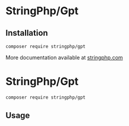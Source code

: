 # StringPhp/Gpt

## Installation

```
composer require stringphp/gpt
```

More documentation available at [stringphp.com](https://stringphp.com/packages/gpt)


# StringPhp/Gpt

```
composer require stringphp/gpt
```

## Usage

```php

```
